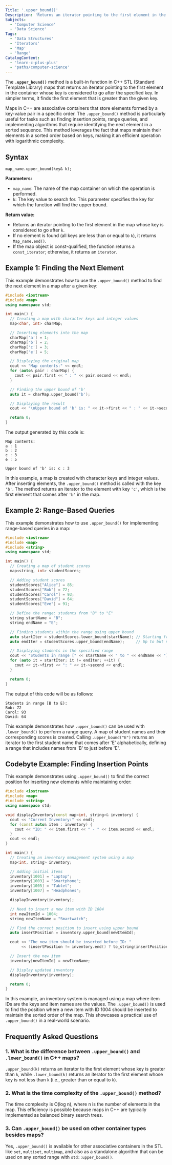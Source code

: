 ```yaml
---
Title: '.upper_bound()'
Description: 'Returns an iterator pointing to the first element in the map container whose key is considered to go after the specified key.'
Subjects:
  - 'Computer Science'
  - 'Data Science'
Tags:
  - 'Data Structures'
  - 'Iterators'
  - 'Map'
  - 'Range'
CatalogContent:
  - 'learn-c-plus-plus'
  - 'paths/computer-science'
---
```


The **`.upper_bound()`** method is a built-in function in C++ STL (Standard Template Library) maps that returns an iterator pointing to the first element in the container whose key is considered to go after the specified key. In simpler terms, it finds the first element that is greater than the given key.

Maps in C++ are associative containers that store elements formed by a key-value pair in a specific order. The `.upper_bound()` method is particularly useful for tasks such as finding insertion points, range queries, and implementing algorithms that require identifying the next element in a sorted sequence. This method leverages the fact that maps maintain their elements in a sorted order based on keys, making it an efficient operation with logarithmic complexity.

## Syntax

```pseudo
map_name.upper_bound(key& k);
```

**Parameters:**

- `map_name`: The name of the map container on which the operation is performed.
- `k`: The key value to search for. This parameter specifies the key for which the function will find the upper bound.

**Return value:**

- Returns an iterator pointing to the first element in the map whose key is considered to go after `k`.
- If no element is found (all keys are less than or equal to `k`), it returns `Map_name.end()`.
- If the map object is const-qualified, the function returns a `const_iterator`; otherwise, it returns an `iterator`.

## Example 1: Finding the Next Element

This example demonstrates how to use the `.upper_bound()` method to find the next element in a map after a given key:

```cpp
#include <iostream>
#include <map>
using namespace std;

int main() {
  // Creating a map with character keys and integer values
  map<char, int> charMap;

  // Inserting elements into the map
  charMap['a'] = 1;
  charMap['b'] = 2;
  charMap['c'] = 3;
  charMap['e'] = 5;

  // Displaying the original map
  cout << "Map contents:" << endl;
  for (auto& pair : charMap) {
    cout << pair.first << " : " << pair.second << endl;
  }

  // Finding the upper bound of 'b'
  auto it = charMap.upper_bound('b');

  // Displaying the result
  cout << "\nUpper bound of 'b' is: " << it->first << " : " << it->second << endl;

  return 0;
}
```

The output generated by this code is:

```shell
Map contents:
a : 1
b : 2
c : 3
e : 5

Upper bound of 'b' is: c : 3
```

In this example, a map is created with character keys and integer values. After inserting elements, the `.upper_bound()` method is called with the key `'b'`. The method returns an iterator to the element with key `'c'`, which is the first element that comes after `'b'` in the map.

## Example 2: Range-Based Queries

This example demonstrates how to use `.upper_bound()` for implementing range-based queries in a map:

```cpp
#include <iostream>
#include <map>
#include <string>
using namespace std;

int main() {
  // Creating a map of student scores
  map<string, int> studentScores;

  // Adding student scores
  studentScores["Alice"] = 85;
  studentScores["Bob"] = 72;
  studentScores["Carol"] = 93;
  studentScores["David"] = 64;
  studentScores["Eve"] = 91;

  // Define the range: students from "B" to "E"
  string startName = "B";
  string endName = "E";

  // Finding students within the range using upper_bound
  auto startIter = studentScores.lower_bound(startName); // Starting from "B"
  auto endIter = studentScores.upper_bound(endName);     // Up to but not including "E" and beyond

  // Displaying students in the specified range
  cout << "Students in range [" << startName << " to " << endName << "):" << endl;
  for (auto it = startIter; it != endIter; ++it) {
    cout << it->first << ": " << it->second << endl;
  }

  return 0;
}
```

The output of this code will be as follows:

```shell
Students in range [B to E):
Bob: 72
Carol: 93
David: 64
```

This example demonstrates how `.upper_bound()` can be used with `.lower_bound()` to perform a range query. A map of student names and their corresponding scores is created. Calling `.upper_bound("E")` returns an iterator to the first student name that comes after 'E' alphabetically, defining a range that includes names from 'B' to just before 'E'.

## Codebyte Example: Finding Insertion Points

This example demonstrates using `.upper_bound()` to find the correct position for inserting new elements while maintaining order:

```cpp
#include <iostream>
#include <map>
#include <string>
using namespace std;

void displayInventory(const map<int, string>& inventory) {
  cout << "Current Inventory:" << endl;
  for (const auto& item : inventory) {
    cout << "ID: " << item.first << " - " << item.second << endl;
  }
  cout << endl;
}

int main() {
  // Creating an inventory management system using a map
  map<int, string> inventory;

  // Adding initial items
  inventory[1001] = "Laptop";
  inventory[1003] = "Smartphone";
  inventory[1005] = "Tablet";
  inventory[1007] = "Headphones";

  displayInventory(inventory);

  // Need to insert a new item with ID 1004
  int newItemId = 1004;
  string newItemName = "Smartwatch";

  // Find the correct position to insert using upper_bound
  auto insertPosition = inventory.upper_bound(newItemId);

  cout << "The new item should be inserted before ID: "
       << (insertPosition != inventory.end() ? to_string(insertPosition->first) : "end") << endl;

  // Insert the new item
  inventory[newItemId] = newItemName;

  // Display updated inventory
  displayInventory(inventory);

  return 0;
}
```

In this example, an inventory system is managed using a map where item IDs are the keys and item names are the values. The `.upper_bound()` is used to find the position where a new item with ID 1004 should be inserted to maintain the sorted order of the map. This showcases a practical use of `.upper_bound()` in a real-world scenario.

## Frequently Asked Questions

### 1. What is the difference between `.upper_bound()` and `.lower_bound()` in C++ maps?

`.upper_bound(k)` returns an iterator to the first element whose key is greater than `k`, while `.lower_bound(k)` returns an iterator to the first element whose key is not less than `k` (i.e., greater than or equal to `k`).

### 2. What is the time complexity of the `.upper_bound()` method?

The time complexity is O(log n), where n is the number of elements in the map. This efficiency is possible because maps in C++ are typically implemented as balanced binary search trees.

### 3. Can `.upper_bound()` be used on other container types besides maps?

Yes, `.upper_bound()` is available for other associative containers in the STL like `set`, `multiset`, `multimap`, and also as a standalone algorithm that can be used on any sorted range with `std::upper_bound()`.
